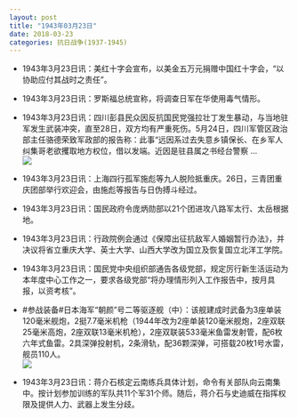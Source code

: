 ```yaml
---
layout: post
title: "1943年03月23日"
date: 2018-03-23
categories: 抗日战争(1937-1945)
---
```


<meta name="referrer" content="no-referrer" />

- 1943年3月23日讯：美红十字会宣布，以美金五万元捐赠中国红十字会，“以协助应付其战时之责任”。 

- 1943年3月23日讯：罗斯福总统宣称，将调查日军在华使用毒气情形。 

- 1943年3月23日讯：四川彭县民众因反抗国民党强拉壮丁发生暴动，与当地驻军发生武装冲突，直至28日，双方均有严重死伤。5月24日，四川军管区政治部主任骆德荣致军政部的报告称：此事“远因系过去失意乡镇保长、在乡军人纠集哥老欲攫取地方权位，借以发端。近因是驻县属之书经台警察 ... <br/><img src="https://wx3.sinaimg.cn/large/aca367d8ly1fpn04kghitj20c80bxq33.jpg" />

- 1943年3月23日讯：上海四行孤军施彪等九人脱险抵重庆。26日，三青团重庆团部举行欢迎会，由施彪等报告与日伪搏斗经过。 

- 1943年3月23日讯：国民政府令庞炳勋部以21个团进攻八路军太行、太岳根据地。 

- 1943年3月23日讯：行政院例会通过《保障出征抗敌军人婚姻暂行办法》，并决议将省立重庆大学、英士大学、山西大学改为国立及恢复国立北洋工学院。 

- 1943年3月23日讯：国民党中央组织部通告各级党部，规定厉行新生活运动为本年度中心工作之一，要求各级党部“将办理情形列入工作报告中，按月具报，以资考核”。 

- #参战装备#日本海军“朝颜”号二等驱逐舰（中）：该舰建成时武备为3座单装120毫米舰炮，2挺7.7毫米机枪（1944年改为2座单装120毫米舰炮，2座双联25毫米高炮，2座双联13毫米机枪），2座双联装533毫米鱼雷发射管，配6枚六年式鱼雷。2具深弹投射机，2条滑轨，配36颗深弹，可搭载20枚1号水雷，舰员110人。 <br/><img src="https://wx1.sinaimg.cn/large/aca367d8ly1fpmis4rzfuj20p20a640c.jpg" />

- 1943年3月23日讯：蒋介石核定云南练兵具体计划，命令有关部队向云南集中。按计划参加训练的军队共11个军31个师。随后，蒋介石与史迪威在指挥权限及提供人力、武器上发生分歧。 

